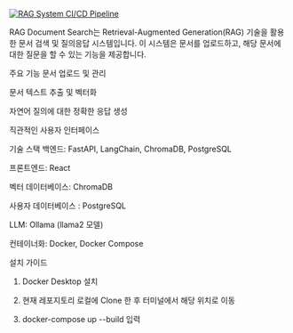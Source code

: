 [![RAG System CI/CD Pipeline](https://github.com/HoRyun/rag-document-search/actions/workflows/rag-ci-cd.yml/badge.svg)](https://github.com/HoRyun/rag-document-search/actions/workflows/rag-ci-cd.yml)

RAG Document Search는 Retrieval-Augmented Generation(RAG) 기술을 활용한 문서 검색 및 질의응답 시스템입니다. 이 시스템은 문서를 업로드하고, 해당 문서에 대한 질문을 할 수 있는 기능을 제공합니다.

주요 기능
문서 업로드 및 관리

문서 텍스트 추출 및 벡터화

자연어 질의에 대한 정확한 응답 생성

직관적인 사용자 인터페이스

기술 스택
백엔드: FastAPI, LangChain, ChromaDB, PostgreSQL

프론트엔드: React

벡터 데이터베이스: ChromaDB

사용자 데이터베이스 : PostgreSQL

LLM: Ollama (llama2 모델)

컨테이너화: Docker, Docker Compose

설치 가이드

1. Docker Desktop 설치

2. 현재 레포지토리 로컬에 Clone 한 후 터미널에서 해당 위치로 이동
    
3. docker-compose up --build 입력
